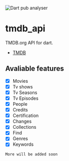 ![Dart pub analyser](https://github.com/Arunnaidu3470/tmdb_api/workflows/Dart%20pub%20analyser/badge.svg?branch=master)

# tmdb_api

TMDB.org API for dart.
- [TMDB](https://www.themoviedb.org/)

## Avaliable features 
- [x] Movies
- [x] Tv shows
- [x] Tv Seasons
- [x] Tv Episodes 
- [X] People
- [X] Credits
- [X] Certification
- [X] Changes
- [X] Collections
- [X] Find
- [X] Genres
- [X] Keywords

`More will be added soon`
